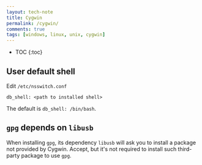 ```yaml
---
layout: tech-note
title: Cygwin
permalink: /cygwin/
comments: true
tags: [windows, linux, unix, cygwin]
---
```


* TOC
{:toc}

## User default shell

Edit `/etc/nsswitch.conf`

    db_shell: <path to installed shell>

The default is `db_shell: /bin/bash`.

## `gpg` depends on `libusb`

When installing `gpg`, its dependency `libusb` will ask you to install a
package not provided by Cygwin. Accept, but it's not required to install such
third-party package to use `gpg`.
